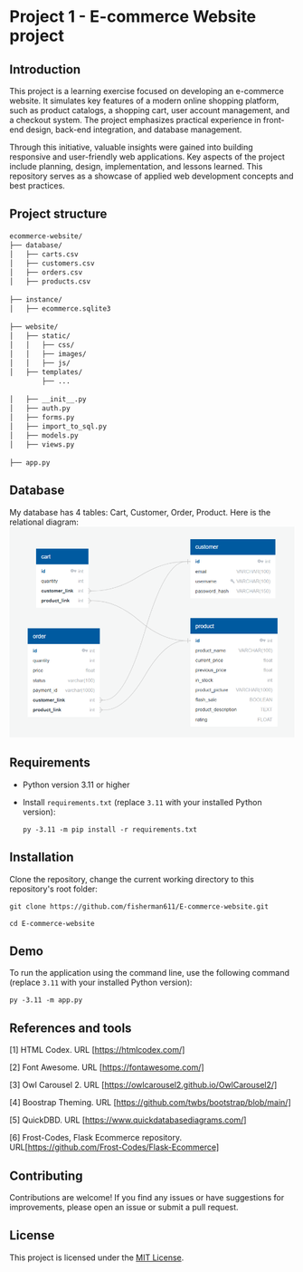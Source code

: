 # Project 1 - E-commerce Website project 
## Introduction
This project is a learning exercise focused on developing an e-commerce website. It simulates key features of a modern online shopping platform, such as product catalogs, a shopping cart, user account management, and a checkout system. The project emphasizes practical experience in front-end design, back-end integration, and database management.

Through this initiative, valuable insights were gained into building responsive and user-friendly web applications. Key aspects of the project include planning, design, implementation, and lessons learned. This repository serves as a showcase of applied web development concepts and best practices.
## Project structure 
```
ecommerce-website/
├── database/
│   ├── carts.csv
│   ├── customers.csv
│   ├── orders.csv
│   ├── products.csv

├── instance/
│   ├── ecommerce.sqlite3

├── website/
│   ├── static/
│   │   ├── css/
│   │   ├── images/
│   │   ├── js/
│   ├── templates/
        ├── ...

│   ├── __init__.py
│   ├── auth.py
│   ├── forms.py
│   ├── import_to_sql.py
│   ├── models.py
│   ├── views.py

├── app.py
```

## Database
My database has 4 tables: Cart, Customer, Order, Product. Here is the relational diagram:
![image](database_diagram.png)

## Requirements
- Python version 3.11 or higher
- Install ```requirements.txt``` (replace `3.11` with your installed Python version):

    ```
    py -3.11 -m pip install -r requirements.txt
    ```
## Installation
Clone the repository, change the current working directory to this repository's root folder:

```
git clone https://github.com/fisherman611/E-commerce-website.git
```

```
cd E-commerce-website
```

## Demo
To run the application using the command line, use the following command (replace `3.11` with your installed Python version):
```
py -3.11 -m app.py
```

## References and tools
[1] HTML Codex. URL [https://htmlcodex.com/]

[2] Font Awesome. URL [https://fontawesome.com/]

[3] Owl Carousel 2. URL [https://owlcarousel2.github.io/OwlCarousel2/]

[4] Boostrap Theming. URL [https://github.com/twbs/bootstrap/blob/main/]

[5] QuickDBD. URL [https://www.quickdatabasediagrams.com/]

[6] Frost-Codes, Flask Ecommerce repository. URL[https://github.com/Frost-Codes/Flask-Ecommerce]

## Contributing
Contributions are welcome! If you find any issues or have suggestions for improvements, please open an issue or submit a pull request.

## License 
This project is licensed under the [MIT License](https://mit-license.org/). 